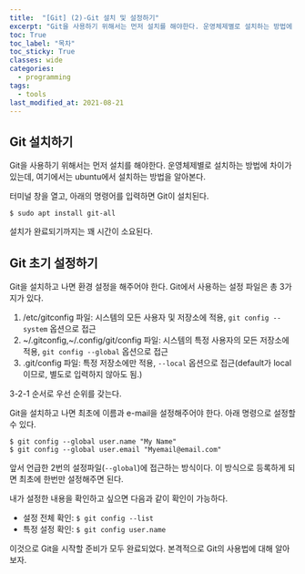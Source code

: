 ```yaml
---
title:  "[Git] (2)-Git 설치 및 설정하기"
excerpt: "Git을 사용하기 위해서는 먼저 설치를 해야한다. 운영체제별로 설치하는 방법에 차이가 있는데, 여기에서는 ubuntu에서 설치하는 방법을 알아본다."
toc: True
toc_label: "목차"
toc_sticky: True
classes: wide
categories:
  - programming
tags:
  - tools
last_modified_at: 2021-08-21
---
```


## Git 설치하기
Git을 사용하기 위해서는 먼저 설치를 해야한다. 운영체제별로 설치하는 방법에 차이가 있는데, 여기에서는 ubuntu에서 설치하는 방법을 알아본다.

터미널 창을 열고, 아래의 명령어를 입력하면 Git이 설치된다.  
```
$ sudo apt install git-all
```
설치가 완료되기까지는 꽤 시간이 소요된다.

## Git 초기 설정하기
Git을 설치하고 나면 환경 설정을 해주어야 한다. Git에서 사용하는 설정 파일은 총 3가지가 있다.

1. /etc/gitconfig 파일: 시스템의 모든 사용자 및 저장소에 적용, `git config --system` 옵션으로 접근
2. ~/.gitconfig,~/.config/git/config 파일: 시스템의 특정 사용자의 모든 저장소에 적용, `git config --global` 옵션으로 접근
3. .git/config 파일: 특정 저장소에만 적용, `--local` 옵션으로 접근(default가 local이므로, 별도로 입력하지 않아도 됨.)

3-2-1 순서로 우선 순위를 갖는다.

Git을 설치하고 나면 최초에 이름과 e-mail을 설정해주어야 한다. 아래 명령으로 설정할 수 있다.
```
$ git config --global user.name "My Name"
$ git config --global user.email "Myemail@email.com"
```

앞서 언급한 2번의 설정파일(`--global`)에 접근하는 방식이다. 이 방식으로 등록하게 되면 최초에 한번만 설정해주면 된다.

내가 설정한 내용을 확인하고 싶으면 다음과 같이 확인이 가능하다.

- 설정 전체 확인: `$ git config --list`
- 특정 설정 확인: `$ git config user.name`

이것으로 Git을 시작할 준비가 모두 완료되었다. 본격적으로 Git의 사용법에 대해 알아보자.